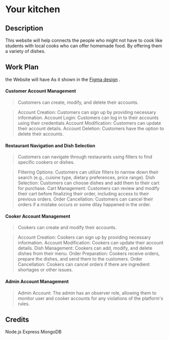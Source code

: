 # Your kitchen 

## Description
This website will help connects the people who might not have to cook like students with local cooks who can offer homemade food. By offering them a variety of dishes. 

## Work Plan 
  the Website will have As it shown in the [Figma design](https://www.figma.com/file/wzKyKCyGFIwTvFd8oGyQaa/API-structure?type=whiteboard&node-id=0-1&t=CU9xyv6YvBQLgFlm-0) .

#### Customer Account Management 

>Customers can create, modify, and delete their accounts.

>Account Creation: Customers can sign up by providing necessary information.
Account Login: Customers can log in to their accounts using their credentials
Account Modification: Customers can update their account details.
Account Deletion: Customers have the option to delete 
their accounts.

#### Restaurant Navigation and Dish Selection

>Customers can navigate through restaurants using filters to find specific cookers or dishes.

>Filtering Options: Customers can utilize filters to narrow down their search (e.g., cuisine type, dietary preferences, price range).
Dish Selection: Customers can choose dishes and add them to their cart for purchase.
Cart Management: Customers can review and modify their cart before finalizing their order, including access to their previous orders.
Order Cancellation: Customers can cancel their orders if a mistake occurs or some dilay happened in the order.

#### Cooker Account Management

>Cookers can create and modify their accounts.

>Account Creation: Cookers can sign up by providing necessary information.
Account Modification: Cookers can update their account details.
Dish Management: Cookers can add, modify, and delete dishes from their menu.
Order Preparation: Cookers receive orders, prepare the dishes, and send them to the customers.
Order Cancellation: Cookers can cancel orders if there are ingredient shortages or other issues.

####  Admin Account Management

>Admin Account: The admin has an observer role, allowing them to monitor user and cooker accounts for any violations of the platform's rules.


## Credits 
 
 Node.js
 Express
 MongoDB
 








